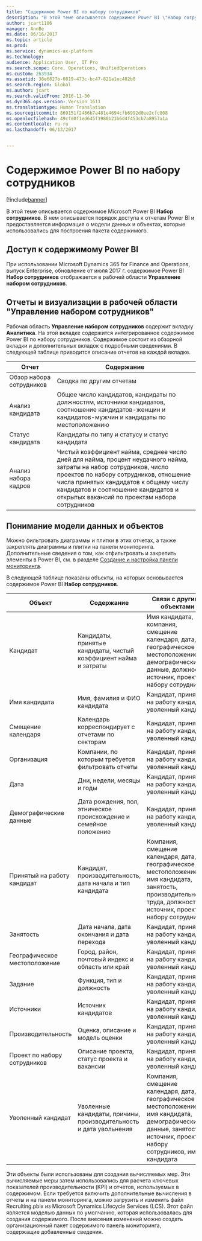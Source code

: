 ```yaml
---
title: "Содержимое Power BI по набору сотрудников"
description: "В этой теме описывается содержимое Power BI \"Набор сотрудников\". В нем описывается порядок доступа к отчетам и предоставляется информация о модели данных и объектах, которые использовались для построения пакета содержимого."
author: jcart1106
manager: AnnBe
ms.date: 06/16/2017
ms.topic: article
ms.prod: 
ms.service: dynamics-ax-platform
ms.technology: 
audience: Application User, IT Pro
ms.search.scope: Core, Operations, UnifiedOperations
ms.custom: 263934
ms.assetid: 38e6827b-0819-473c-bc47-821a1ec482b8
ms.search.region: Global
ms.author: jcart
ms.search.validFrom: 2016-11-30
ms.dyn365.ops.version: Version 1611
ms.translationtype: Human Translation
ms.sourcegitcommit: 869151f2486b7a481e4694cfb6992d0ee2cfc008
ms.openlocfilehash: 49cfd0f1ed645f1980b21b6d4f453cb7a8957a1a
ms.contentlocale: ru-ru
ms.lasthandoff: 06/13/2017


---
```


# <a name="recruiting-power-bi-content"></a>Содержимое Power BI по набору сотрудников

[!include[banner](../includes/banner.md)]

В этой теме описывается содержимое Microsoft Power BI **Набор сотрудников**. В нем описывается порядок доступа к отчетам Power BI и предоставляется информация о модели данных и объектах, которые использовались для построения пакета содержимого.

## <a name="accessing-the-power-bi-content"></a>Доступ к содержимому Power BI
При использовании Microsoft Dynamics 365 for Finance and Operations, выпуск Enterprise, обновление от июля 2017 г. содержимое Power BI **Набор сотрудников** отображается в рабочей области **Управление набором сотрудников**. 

## <a name="reports-and-visuals-in-the-recruitment-management-workspace"></a>Отчеты и визуализации в рабочей области "Управление набором сотрудников"
Рабочая область **Управление набором сотрудников** содержит вкладку **Аналитика**. На этой вкладке содержится интегрированное содержимое Power BI по набору сотрудников. Содержимое состоит из обзорной вкладки и дополнительных вкладок с подробными сведениями. В следующей таблице приводится описание отчетов на каждой вкладке.

| Отчет               | Содержание |
|----------------------|----------|
| Обзор набора сотрудников | Сводка по другим отчетам |
| Анализ кандидата   | Общее число кандидатов, кандидаты по должностям, источники кандидатов, соотношение кандидатов-женщин и кандидатов-мужчин и кандидаты по местоположению |
| Статус кандидата     | Кандидаты по типу и статусу и статус кандидата |
| Анализ набора кадров  | Чистый коэффициент найма, среднее число дней для найма, процент неудачного найма, затраты на набор сотрудников, число проектов по набору сотрудников, отношение числа принятых кандидатов к общему числу кандидатов и соотношение кандидатов и открытых вакансий по проектам набора сотрудников |

## <a name="understanding-the-data-model-and-entities"></a>Понимание модели данных и объектов
Можно фильтровать диаграммы и плитки в этих отчетах, а также закреплять диаграммы и плитки на панели мониторинга. Дополнительные сведения о том, как отфильтровать и закрепить элементы в Power BI, см. в разделе [Создание и настройка панели мониторинга](https://powerbi.microsoft.com/en-us/guided-learning/powerbi-learning-4-2-create-configure-dashboards).

В следующей таблице показаны объекты, на которых основывается содержимое Power BI **Набор сотрудников**.

| Объект               | Содержание                                                         | Связи с другими объектами |
|----------------------|------------------------------------------------------------------|-----------------------------------|
| Кандидат            | Кандидаты, принятые кандидаты, чистый коэффициент найма и затраты          | Имя кандидата, компания, смещение календаря, дата, географическое местоположение, демографические данные, должность, источник, проект по набору сотрудников |
| Имя кандидата       | Имя, фамилия и ФИО кандидата                   | Кандидат, принятый на работу кандидат, уволенный кандидат |
| Смещение календаря      | Календарь корреспондирует с отчетами по секторам                                | Кандидат, принятый на работу кандидат, уволенный кандидат |
| Организация              | Компании, по которым требуется фильтровать отчеты                                   | Кандидат, принятый на работу кандидат, уволенный кандидат |
| Дата                 | Дни, недели, месяцы и годы                                   | Кандидат, принятый на работу кандидат, уволенный кандидат |
| Демографические данные         | Дата рождения, пол, этническое происхождение и семейное положение         | Кандидат, принятый на работу кандидат, уволенный кандидат |
| Принятый на работу кандидат   | Кандидат, производительность, дата начала и тип кандидата           | Компания, смещение календаря, дата, географическое местоположение, имя кандидата, занятость, производительность труда, должность, источник, проект по набору сотрудников |
| Занятость           | Дата начала, дата окончания и дата перехода                        | Кандидат, принятый на работу кандидат, уволенный кандидат |
| Географическое местоположение  | Город, район, почтовый индекс и область или край                 | Кандидат, принятый на работу кандидат, уволенный кандидат |
| Задание                  | Функция, тип и должность                                        | Кандидат, принятый на работу кандидат, уволенный кандидат |
| Источники                | Источник кандидатов                                             | Кандидат, принятый на работу кандидат, уволенный кандидат |
| Производительность          | Оценка, описание и модель оценки                            | Кандидат, принятый на работу кандидат, уволенный кандидат |
| Проект по набору сотрудников  | Описание проекта, статус проекта и вакансии                | Кандидат, принятый на работу кандидат, уволенный кандидат |
| Уволенный кандидат | Уволенные кандидаты, причины, производительность и дата увольнения | Компания, смещение календаря, дата, географическое местоположение, имя кандидата, демографические данные, занятость, источник, проект по набору сотрудников, имя кандидата |

Эти объекты были использованы для создания вычисляемых мер. Эти вычисляемые меры затем использовались для расчета ключевых показателей производительности (KPI) и отчетов, используемых в содержимом. Если требуется включить дополнительные вычисления в отчеты и на панели мониторинга, можно загрузить и изменить файл Recruiting.pbix из Microsoft Dynamics Lifecycle Services (LCS). Этот файл является моделью данных по умолчанию, которая использовалась для создания содержимого. После внесения изменений можно создать организационный пакет содержимого панель мониторинга, содержащие добавленные сведения.


